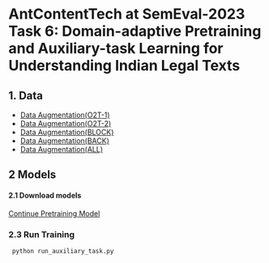 # AntContentTech at SemEval-2023 Task 6: Domain-adaptive Pretraining and Auxiliary-task Learning for Understanding Indian Legal Texts

## 1. Data

- [Data Augmentation(O2T-1)](https://drive.google.com/file/d/1aHIY9ervBqZuBEAp5NpV4iPpRTqiV2ZA/view?usp=share_link)
- [Data Augmentation(O2T-2)](https://drive.google.com/file/d/1zPoM_6pOGNKni9hWdPpOXsH113fuiuth/view?usp=share_link)
- [Data Augmentation(BLOCK)](https://drive.google.com/file/d/1DY-rKDZGbHHRmoDwV3SLNjesQmrw5u_t/view?usp=share_link)
- [Data Augmentation(BACK)](https://drive.google.com/file/d/1yjBmivC2bKJ9xlaRgS_jPZYERUwQnObu/view?usp=share_link)
- [Data Augmentation(ALL)](https://drive.google.com/file/d/1r0LeMRHWKrfIBqrXvgfuMRpEPbUGpxns/view?usp=share_link)


## 2 Models

#### 2.1 Download models
[Continue Pretraining Model](https://drive.google.com/file/d/1EjAcjNi2XYd1OsbDfaCc_7ECDNxJVFil/view?usp=share_link)

### 2.3 Run Training

  ```
   python run_auxiliary_task.py 
  ```
